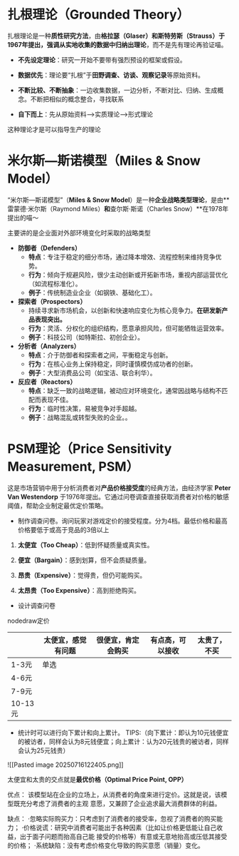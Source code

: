 
# 扎根理论（Grounded Theory）


扎根理论是一种**质性研究方法**，由**格拉瑟（Glaser）**和**斯特劳斯（Strauss）**于1967年提出，强调从**实地收集的数据中归纳出理论**，而不是先有理论再验证喵。



- **不先设定理论**：研究一开始不要带有强烈预设的框架或假设。
        
- **数据优先**：理论要“扎根”于**田野调查、访谈、观察记录**等原始资料。
        
- **不断比较、不断抽象**：一边收集数据，一边分析，不断对比、归纳、生成概念。不断把相似的概念整合，寻找联系
        
- **自下而上**：先从原始资料—>实质理论—>形式理论

这种理论才是可以指导生产的理论




# 米尔斯—斯诺模型（Miles & Snow Model）

“米尔斯—斯诺模型”（**Miles & Snow Model**）是一种**企业战略类型理论**，是由**雷蒙德·米尔斯（Raymond Miles）**和**查尔斯·斯诺（Charles Snow）**在1978年提出的喵～


主要讲的是企业面对外部环境变化时采取的战略类型

- **防御者（Defenders）**
	- **特点**：专注于稳定的细分市场，通过降本增效、流程控制来维持竞争优势。
	- **行为**：倾向于规避风险，很少主动创新或开拓新市场，重视内部运营优化（如流程标准化）。
	- **例子**：传统制造业企业（如钢铁、基础化工）。
- **探索者（Prospectors）**
	- 持续寻求新市场机会，以创新和快速响应变化为核心竞争力。**在研发新产品表现突出。**
	- **行为**：灵活、分权化的组织结构，愿意承担风险，但可能牺牲运营效率。
	- **例子**：科技公司（如特斯拉、初创企业）。
- **分析者（Analyzers）**
	- **特点**：介于防御者和探索者之间，平衡稳定与创新。
	- **行为**：在核心业务上保持稳定，同时谨慎模仿成功者的创新。
    - **例子**：大型消费品公司（如宝洁、联合利华）。
- **反应者（Reactors）**
	- **特点**：缺乏一致的战略逻辑，被动应对环境变化，通常因战略与结构不匹配而表现不佳。
	- **行为**：临时性决策，易被竞争对手超越。
	- **例子**：战略混乱或转型失败的企业。。





# PSM理论（Price Sensitivity Measurement, PSM）

这是市场营销中用于分析消费者对**产品价格接受度**的经典方法，由经济学家 **Peter Van Westendorp** 于1976年提出。它通过问卷调查直接获取消费者对价格的敏感阈值，帮助企业制定最优定价策略。


- 制作调查问卷。询问玩家对游戏定价的接受程度。分为4档。最低价格和最高价格要低于或高于竞品的3倍以上

1. **太便宜（Too Cheap）**：低到怀疑质量或真实性。

2. **便宜（Bargain）**：感到划算，但不会质疑质量。

3. **昂贵（Expensive）**：觉得贵，但仍可能购买。
    
4. **太昂贵（Too Expensive）**：高到拒绝购买。


- 设计调查问卷


nodedraw定价


|        | 太便宜，感觉有问题 | 很便宜，肯定会购买 | 有点高，可以接收 | 太贵了，不买 |
| ------ | --------- | --------- | -------- | ------ |
| 1-3元   | 单选        |           |          |        |
| 4-6元   |           |           |          |        |
| 7-9元   |           |           |          |        |
| 10-13元 |           |           |          |        |





- 统计时可以进行向下累计和向上累计。
TIPS:（向下累计：即认为10元钱便宜的被访者，同样会认为8元钱便宜；向上累计：认为20元钱贵的被访者，同样会认为25元钱贵）

![[Pasted image 20250716122405.png]]


太便宜和太贵的交点就是**最优价格（Optimal Price Point, OPP）**


优点：
该模型站在企业的立场上，从消费者的角度来进行定价。这就是说，该模型既充分考虑了消费者的主观
意愿，又兼顾了企业追求最大消费群体的利益。


缺点：
·忽略实际购买力：只考虑到了消费者的接受率，忽视了消费者的购买能力；
·价格说谎：研究中消费者可能出于各种因素（比如让价格更低能让自己收益，出于面子问题而抬高自己能
接受的价格等）有意或无意地抬高或压低其接受的价格；
·系统缺陷：没有考虑价格变化导致的购买意愿（销量）变化。